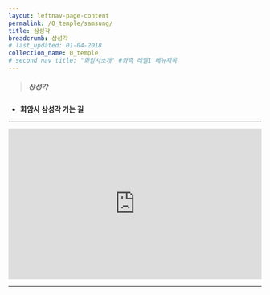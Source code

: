 ```yaml
---
layout: leftnav-page-content
permalink: /0_temple/samsung/
title: 삼성각
breadcrumb: 삼성각
# last_updated: 01-04-2018 
collection_name: 0_temple
# second_nav_title: "화암사소개" #좌측 레벨1 메뉴제목
---
```



> ##### **상성각**

* **화암사 삼성각 가는 길**
---
<iframe width="100%"
        height="300"        
        src="https://youtube.com/embed/YQHywMpCJAo"
        frameborder="0"
        allow="autoplay; encrypted-media"
        allowfullscreen></iframe>

---
